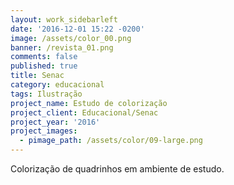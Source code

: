```yaml
---
layout: work_sidebarleft
date: '2016-12-01 15:22 -0200'
image: /assets/color_00.png
banner: /revista_01.png
comments: false
published: true
title: Senac
category: educacional
tags: Ilustração
project_name: Estudo de colorização
project_client: Educacional/Senac
project_year: '2016'
project_images:
  - pimage_path: /assets/color/09-large.png
---
```

Colorização de quadrinhos em ambiente de estudo.
